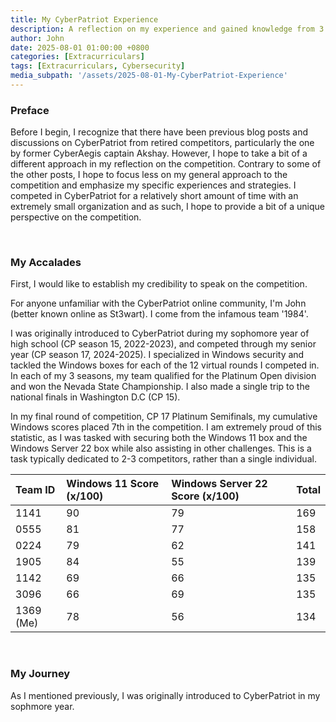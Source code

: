 ```yaml
---
title: My CyberPatriot Experience
description: A reflection on my experience and gained knowledge from 3 years of competing in the United States AFA blue teaming competition, CyberPatriot. 
author: John
date: 2025-08-01 01:00:00 +0800
categories: [Extracurriculars]
tags: [Extracurriculars, Cybersecurity]
media_subpath: '/assets/2025-08-01-My-CyberPatriot-Experience'
---
```



### Preface

Before I begin, I recognize that there have been previous blog posts and discussions on CyberPatriot from retired competitors, particularly the one by former CyberAegis captain Akshay. However, I hope to take a bit of a different approach in my reflection on the competition. Contrary to some of the other posts, I hope to focus less on my general approach to the competition and emphasize my specific experiences and strategies. I competed in CyberPatriot for a relatively short amount of time with an extremely small organization and as such, I hope to provide a bit of a unique perspective on the competition. 

<br />

### My Accalades

First, I would like to establish my credibility to speak on the competition.

For anyone unfamiliar with the CyberPatriot online community, I'm John (better known online as St3wart). I come from the infamous team '1984'. 

I was originally introduced to CyberPatriot during my sophomore year of high school (CP season 15, 2022-2023), and competed through my senior year (CP season 17, 2024-2025). I specialized in Windows security and tackled the Windows boxes for each of the 12 virtual rounds I competed in. In each of my 3 seasons, my team qualified for the Platinum Open division and won the Nevada State Championship. I also made a single trip to the national finals in Washington D.C (CP 15).

In my final round of competition, CP 17 Platinum Semifinals, my cumulative Windows scores placed 7th in the competition. I am extremely proud of this statistic, as I was tasked with securing both the Windows 11 box and the Windows Server 22 box while also assisting in other challenges. This is a task typically dedicated to 2-3 competitors, rather than a single individual.

|Team ID    |Windows 11 Score (x/100)   |Windows Server 22 Score (x/100)    |Total  |
|:---       |:----                      |:----                              |:----  |
|1141       |90                         |79                                 |169    |
|0555       |81                         |77                                 |158    |
|0224       |79                         |62                                 |141    |
|1905       |84                         |55                                 |139    |
|1142       |69                         |66                                 |135    |
|3096       |66                         |69                                 |135    |
|1369 (Me)  |78                         |56                                 |134    |

<br />

### My Journey

As I mentioned previously, I was originally introduced to CyberPatriot in my sophmore year. 
